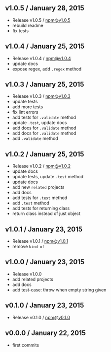 

## v1.0.5 / January 28, 2015
- Release v1.0.5 / npm@v1.0.5
- rebuild readme
- fix tests

## v1.0.4 / January 25, 2015
- Release v1.0.4 / npm@v1.0.4
- update docs
- expose regex, add `.regex` method

## v1.0.3 / January 25, 2015
- Release v1.0.3 / npm@v1.0.3
- update tests
- add more tests
- fix lint errors
- add tests for `.validate` method
- update `.test`, update docs
- add docs for `.validate` method
- add docs for `.validate` method
- add `.validate` method

## v1.0.2 / January 25, 2015
- Release v1.0.2 / npm@v1.0.2
- update docs
- update tests, update `.test` method
- update docs
- add new `related` projects
- add docs
- add tests for `.test` method
- add `.test` method
- add tests for returning class
- return class instead of just object

## v1.0.1 / January 23, 2015
- Release v1.0.1 / npm@v1.0.1
- remove `kind-of`

## v1.0.0 / January 23, 2015
- Release v1.0.0
- add related projects
- add docs
- add test-case: throw when empty string given

## v0.1.0 / January 23, 2015
- Release v0.1.0 / npm@v0.1.0

## v0.0.0 / January 22, 2015
- first commits